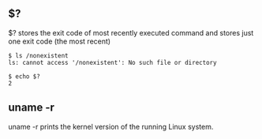 ## $?
$? stores the exit code of most recently executed command and stores just one exit code (the most recent)
```
$ ls /nonexistent
ls: cannot access '/nonexistent': No such file or directory

$ echo $?
2
```

## uname -r
uname -r prints the kernel version of the running Linux system.
